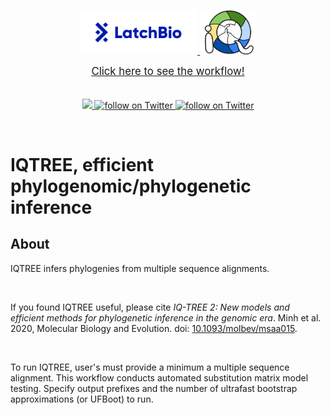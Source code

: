 <p align="center">
    <a href="https://latch.bio/">
        <img src="images/latch_logo.png" width=37.5%>
    </a>
    <a href="https://latch.bio/">
        <img src="images/iqtree_logo.svg" width=18%>
    </a>
</p>

<p align="center">
    <a href="https://console.latch.bio/explore/60254/info">
    <span style="font-size:larger;">Click here to see the workflow!</span></br>
    </a>
    </br></br>
    <a href="https://github.com/hannahle/alignment/graphs/contributors" alt="Contributors">
        <img src="https://img.shields.io/github/contributors/jlsteenwyk/latch_wf_infer_phylogeny">
    </a>
    <a href="https://twitter.com/intent/follow?screen_name=jlsteenwyk" alt="Author Twitter">
        <img src="https://img.shields.io/twitter/follow/jlsteenwyk?style=social&logo=twitter"
            alt="follow on Twitter">
    </a>
    <a href="https://twitter.com/intent/follow?screen_name=matteobolner" alt="Author Twitter">
        <img src="https://img.shields.io/twitter/follow/matteobolner?style=social&logo=twitter"
            alt="follow on Twitter">
    </a>
</p>

</br>

# IQTREE, efficient phylogenomic/phylogenetic inference
## About
IQTREE infers phylogenies from multiple sequence alignments.

<br />

If you found IQTREE useful, please cite *IQ-TREE 2: New models and efficient
methods for phylogenetic inference in the genomic era*. Minh et al. 2020,
Molecular Biology and Evolution. doi:
[10.1093/molbev/msaa015](https://doi.org/10.1093/molbev/msaa015).

<br />

To run IQTREE, user's must provide a minimum a multiple sequence
alignment. This workflow conducts automated substitution matrix
model testing. Specify output prefixes and the number of ultrafast
bootstrap approximations (or UFBoot) to run.
